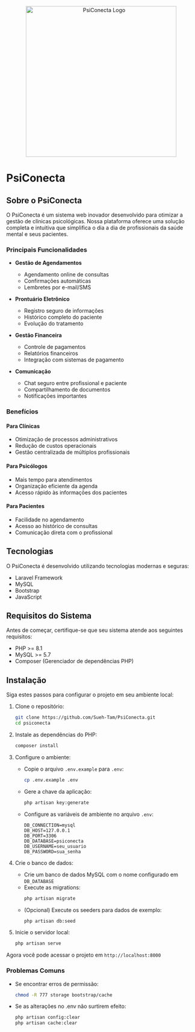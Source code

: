 <p align="center"><img src="https://raw.githubusercontent.com/laravel/art/master/logo-lockup/5%20SVG/2%20CMYK/1%20Full%20Color/laravel-logolockup-cmyk-red.svg" width="400" alt="PsiConecta Logo"></p>

# PsiConecta

## Sobre o PsiConecta

O PsiConecta é um sistema web inovador desenvolvido para otimizar a gestão de clínicas psicológicas. Nossa plataforma oferece uma solução completa e intuitiva que simplifica o dia a dia de profissionais da saúde mental e seus pacientes.

### Principais Funcionalidades

- **Gestão de Agendamentos**
  - Agendamento online de consultas
  - Confirmações automáticas
  - Lembretes por e-mail/SMS

- **Prontuário Eletrônico**
  - Registro seguro de informações
  - Histórico completo do paciente
  - Evolução do tratamento

- **Gestão Financeira**
  - Controle de pagamentos
  - Relatórios financeiros
  - Integração com sistemas de pagamento

- **Comunicação**
  - Chat seguro entre profissional e paciente
  - Compartilhamento de documentos
  - Notificações importantes

### Benefícios

#### Para Clínicas
- Otimização de processos administrativos
- Redução de custos operacionais
- Gestão centralizada de múltiplos profissionais

#### Para Psicólogos
- Mais tempo para atendimentos
- Organização eficiente da agenda
- Acesso rápido às informações dos pacientes

#### Para Pacientes
- Facilidade no agendamento
- Acesso ao histórico de consultas
- Comunicação direta com o profissional

## Tecnologias

O PsiConecta é desenvolvido utilizando tecnologias modernas e seguras:

- Laravel Framework
- MySQL
- Bootstrap
- JavaScript

## Requisitos do Sistema

Antes de começar, certifique-se que seu sistema atende aos seguintes requisitos:

- PHP >= 8.1
- MySQL >= 5.7
- Composer (Gerenciador de dependências PHP)

## Instalação

Siga estes passos para configurar o projeto em seu ambiente local:

1. Clone o repositório:
   ```bash
   git clone https://github.com/Sueh-Tam/PsiConecta.git
   cd psiconecta
   ```

2. Instale as dependências do PHP:
   ```bash
   composer install
   ```

3. Configure o ambiente:
   - Copie o arquivo `.env.example` para `.env`:
     ```bash
     cp .env.example .env
     ```
   - Gere a chave da aplicação:
     ```bash
     php artisan key:generate
     ```
   - Configure as variáveis de ambiente no arquivo `.env`:
     ```env
     DB_CONNECTION=mysql
     DB_HOST=127.0.0.1
     DB_PORT=3306
     DB_DATABASE=psiconecta
     DB_USERNAME=seu_usuario
     DB_PASSWORD=sua_senha
     ```

4. Crie o banco de dados:
   - Crie um banco de dados MySQL com o nome configurado em `DB_DATABASE`
   - Execute as migrations:
     ```bash
     php artisan migrate
     ```
   - (Opcional) Execute os seeders para dados de exemplo:
     ```bash
     php artisan db:seed
     ```

5. Inicie o servidor local:
   ```bash
   php artisan serve
   ```

Agora você pode acessar o projeto em `http://localhost:8000`

### Problemas Comuns

- Se encontrar erros de permissão:
  ```bash
  chmod -R 777 storage bootstrap/cache
  ```

- Se as alterações no .env não surtirem efeito:
  ```bash
  php artisan config:clear
  php artisan cache:clear
  ```

